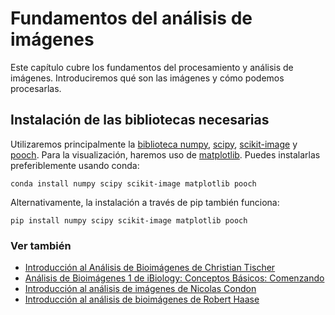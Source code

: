 # Fundamentos del análisis de imágenes

Este capítulo cubre los fundamentos del procesamiento y análisis de imágenes. Introduciremos qué son las imágenes y cómo podemos procesarlas.

## Instalación de las bibliotecas necesarias

Utilizaremos principalmente la [biblioteca numpy](https://numpy.org), [scipy](https://scipy.org/), [scikit-image](https://scikit-image.org) y [pooch](https://pypi.org/project/pooch/). Para la visualización, haremos uso de [matplotlib](https://matplotlib.org/). Puedes instalarlas preferiblemente usando conda:

```
conda install numpy scipy scikit-image matplotlib pooch
```

Alternativamente, la instalación a través de pip también funciona:

```
pip install numpy scipy scikit-image matplotlib pooch
```

### Ver también

* [Introducción al Análisis de Bioimágenes de Christian Tischer](https://www.youtube.com/watch?v=0PP38Z0CNMI)
* [Análisis de Bioimágenes 1 de iBiology: Conceptos Básicos: Comenzando](https://www.youtube.com/watch?v=1xo4vi6Ub4I)
* [Introducción al análisis de imágenes de Nicolas Condon](https://www.youtube.com/watch?v=qkgADgd7xu0)
* [Introducción al análisis de bioimágenes de Robert Haase](https://youtu.be/e-2DbkUwKk4)